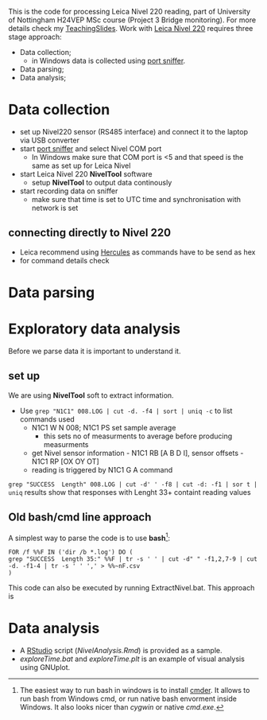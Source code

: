 
This is the code for processing Leica Nivel 220 reading, part of University of Nottingham H24VEP MSc course (Project 3 Bridge monitoring). For more details check my [TeachingSlides](https://github.com/DfAC/TeachingSlides/tree/master/H24VEP_Bridge).
Work with [Leica Nivel 220](http://leica-geosystems.com/products/levels/leica-nivel210_220) requires three stage approach:

* Data collection;
  * in Windows data is collected using [port sniffer](https://technet.microsoft.com/en-us/sysinternals/bb896644).
* Data parsing;
* Data analysis;


# Data collection

* set up  Nivel220 sensor (RS485 interface) and connect it to the laptop via USB converter
* start [port sniffer](https://technet.microsoft.com/en-us/sysinternals/bb896644) and select Nivel COM port
  * In Windows make sure that COM port is <5 and that speed is the same as set up for Leica Nivel
* start Leica Nivel 220 **NivelTool** software
  * setup **NivelTool** to output data continously
* start recording data on sniffer
  * make sure that time is set to UTC time and synchronisation with network is set

## connecting directly to Nivel 220

* Leica recommend using [Hercules](http://www.hw-group.com/products/hercules/index_en.html) as commands have to be send as hex
* for command details check


# Data parsing

# Exploratory data analysis

Before we parse data it is important to understand it.

## set up

We are using **NivelTool** soft to extract information.

* Use `grep "N1C1" 008.LOG | cut -d. -f4 | sort | uniq -c` to list commands used
  * N1C1 W N 008; N1C1 PS set sample average
    * this sets no of measurments to average before producing measurments
  * get Nivel sensor information - N1C1 RB [A B D I], sensor offsets - N1C1 RP [OX OY OT]
  * reading is triggered by N1C1 G A command


`grep "SUCCESS  Length" 008.LOG | cut -d' ' -f8 | cut -d: -f1 | sor
t | uniq` results show that responses with Lenght 33+ containt reading values





## Old bash/cmd line approach

A simplest way to parse the code is to use **bash**[^Cmder]:


```
FOR /f %%F IN ('dir /b *.log') DO (
grep "SUCCESS  Length 35:" %%F | tr -s ' ' | cut -d" " -f1,2,7-9 | cut -d. -f1-4 | tr -s ' ' ',' > %%~nF.csv
)
```
This code can also be executed by running ExtractNivel.bat. This approach is


# Data analysis

* A [RStudio](https://www.rstudio.com/) script (*NivelAnalysis.Rmd*) is provided as a sample.
* *exploreTime.bat* and *exploreTime.plt* is an example of visual analysis using GNUplot.





[^Cmder]: The easiest way to run bash in windows is to install [cmder](http://cmder.net/). It allows to run bash from Windows cmd, or run native bash envorment inside Windows. It also looks nicer than *cygwin* or native *cmd.exe*.
